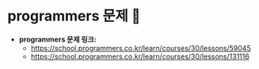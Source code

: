 # programmers 문제 📝

* __programmers 문제 링크:__ 
    * <https://school.programmers.co.kr/learn/courses/30/lessons/59045>
    * <https://school.programmers.co.kr/learn/courses/30/lessons/131116>